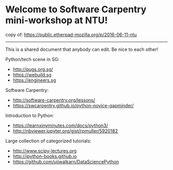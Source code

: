 # Welcome to Software Carpentry mini-workshop at NTU!

copy of: <https://public.etherpad-mozilla.org/p/2016-06-11-ntu>

----

This is a shared document that anybody can edit. Be nice to each other!

Python/tech scene in SG:

* <http://pugs.org.sg/>
* <https://webuild.sg>
* <https://engineers.sg>

Software Carpentry:

* <http://software-carpentry.org/lessons/>
* <https://swcarpentry.github.io/python-novice-gapminder/>

Introduction to Python:

* <https://learnxinyminutes.com/docs/python3/>
* <http://nbviewer.jupyter.org/gist/rpmuller/5920182>

Large collection of categorized tutorials:

* <http://www.scipy-lectures.org>
* <http://ipython-books.github.io>
* <https://github.com/ujjwalkarn/DataSciencePython>

